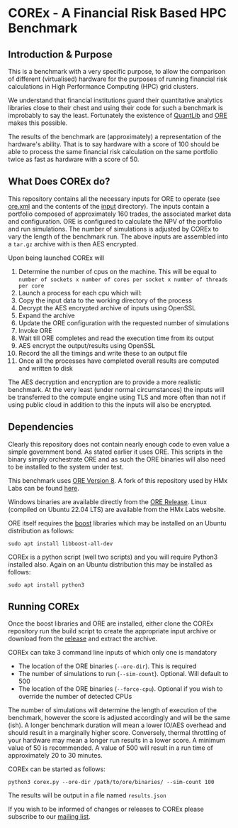 # COREx - A Financial Risk Based HPC Benchmark

## Introduction & Purpose
This is a benchmark with a very specific purpose, to allow the comparison of different (virtualised) hardware for the purposes of running financial risk calculations in High Performance Computing (HPC) grid clusters.

We understand that financial institutions guard their quantitative analytics libraries close to their chest and using their code for such a benchmark is improbably to say the least. Fortunately the existence of [QuantLib](https://www.quantlib.org) and [ORE](https://www.opensourcerisk.org) makes this possible.

The results of the benchmark are (approximately) a representation of the hardware's ability. That is to say hardware with a score of 100 should be able to process the same financial risk calculation on the same portfolio twice as fast as hardware with a score of 50.

## What Does COREx do?
This repository contains all the necessary inputs for ORE to operate (see [ore.xml](https://github.com/hmxlabs/corex/blob/main/ore.xml) and the contents of the [input](https://github.com/hmxlabs/corex/tree/main/input) directory). The inputs contain a portfolio composed of approximately 160 trades, the associated market data and configuration. ORE is configured to calculate the NPV of the portfolio and run simulations. The number of simulations is adjusted by COREx to vary the length of the benchmark run. The above inputs are assembled into a `tar.gz` archive with is then AES encrypted.

Upon being launched COREx will

1. Determine the number of cpus on the machine. This will be equal to `number of sockets x number of cores per socket x number of threads per core`
2. Launch a process for each cpu which will:
3. Copy the input data to the working directory of the process
4. Decrypt the AES encrypted archive of inputs using OpenSSL
5. Expand the archive
6. Update the ORE configuration with the requested number of simulations
7. Invoke ORE
8. Wait till ORE completes and read the execution time from its output
9. AES encrypt the output/results using OpenSSL
10. Record the all the timings and write these to an output file
11. Once all the processes have completed overall results are computed and written to disk

The AES decryption and encryption are to provide a more realistic benchmark. At the very least (under normal circumstances) the inputs will be transferred to the compute engine using TLS and more often than not if using public cloud in addition to this the inputs will also be encrypted.


## Dependencies
Clearly this repository does not contain nearly enough code to even value a simple government bond. As stated earlier it uses ORE. This scripts in the binary simply orchestrate ORE and as such the ORE binaries will also need to be installed to the system under test.

This benchmark uses [ORE Version 8](https://github.com/OpenSourceRisk/Engine/tree/v1.8.8.0). A fork of this repository used by HMx Labs can be found [here](https://github.com/hmxlabs/corex-bin).

Windows binaries are available directly from the [ORE Release](https://github.com/OpenSourceRisk/Engine/releases/tag/v1.8.8.0). Linux (compiled on Ubuntu 22.04 LTS) are available from the HMx Labs website.

ORE itself requires the [boost](https://www.boost.org) libraries which may be installed on an Ubuntu distribution as follows:

    sudo apt install libboost-all-dev

COREx is a python script (well two scripts) and you will require Python3 installed also. Again on an Ubuntu distribution this may be installed as follows:

    sudo apt install python3

## Running COREx
Once the boost libraries and ORE are installed, either clone the COREx repository run the build script to create the appropriate input archive or download from the [release](https://github.com/hmxlabs/corex/releases/download/1.1/corex.tar.gz) and extract the archive.

COREx can take 3 command line inputs of which only one is mandatory

- The location of the ORE binaries (`--ore-dir`). This is required
- The number of simulations to run (`--sim-count`). Optional. Will default to 500
- The location of the ORE binaries (`--force-cpu`). Optional if you wish to override the number of detected CPUs

The number of simulations will determine the length of execution of the benchmark, however the score is adjusted accordingly and will be the same (ish). A longer benchmark duration will mean a lower IO/AES overhead and should result in a marginally higher score. Conversely, thermal throttling of your hardware may mean a longer run results in a lower score. A minimum value of 50 is recommended. A value of 500 will result in a run time of approximately 20 to 30 minutes.

COREx can be started as follows:

    python3 corex.py --ore-dir /path/to/ore/binaries/ --sim-count 100

The results will be output in a file named `results.json`

If you wish to be informed of changes or releases to COREx please subscribe to our [mailing list](http://hmxlabs.uk/contact/).
